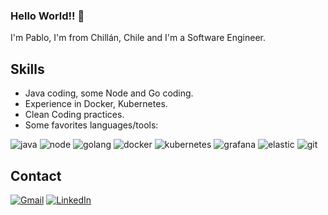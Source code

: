 ### Hello World!! 👋

I'm Pablo, I'm from Chillán, Chile and I'm a Software Engineer.

## Skills

* Java coding, some Node and Go coding.
* Experience in Docker, Kubernetes.
* Clean Coding practices.
* Some favorites languages/tools:

![java]
![node]
![golang]
![docker]
![kubernetes]
![grafana]
![elastic]
![git]

## Contact

[![Gmail][gmail]][gmail-url]
[![LinkedIn][linkedin-shield]][linkedin-url]




<!-- MARKDOWN LINKS & IMAGES -->
[stats-1]: https://github-readme-stats.vercel.app/api/top-langs/?username=pablosilvab&theme=blue-green
[gmail]: https://img.shields.io/badge/Gmail-D14836?style=for-the-badge&logo=gmail&logoColor=white
[gmail-url]: mailto:pablonicolassilvabravo@gmail.com
[linkedin-shield]: https://img.shields.io/badge/-LinkedIn-black.svg?style=for-the-badge&logo=linkedin&colorB=blue
[linkedin-url]: https://linkedin.com/in/pablosilvab

[java]: https://img.shields.io/badge/Java-ED8B00?style=for-the-badge&logo=java&logoColor=white
[golang]: https://img.shields.io/badge/Go-00ADD8?style=for-the-badge&logo=go&logoColor=white
[node]: https://img.shields.io/badge/Node.js-43853D?style=for-the-badge&logo=node.js&logoColor=white
[docker]: https://img.shields.io/badge/docker-%230db7ed.svg?style=for-the-badge&logo=docker&logoColor=white
[kubernetes]: https://img.shields.io/badge/kubernetes-%23326ce5.svg?style=for-the-badge&logo=kubernetes&logoColor=white
[grafana]: https://img.shields.io/badge/grafana-%23F46800.svg?style=for-the-badge&logo=grafana&logoColor=white
[elastic]:https://img.shields.io/badge/-ElasticSearch-005571?style=for-the-badge&logo=elasticsearch
[git]: https://img.shields.io/badge/GIT-E44C30?style=for-the-badge&logo=git&logoColor=white




